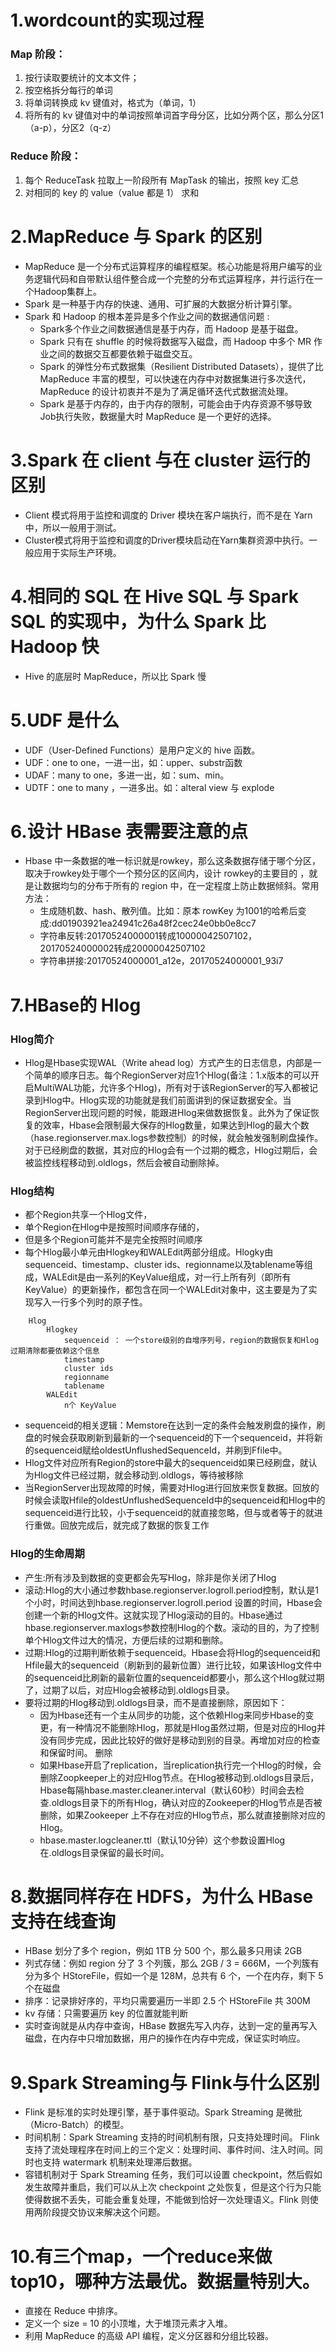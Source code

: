 # 1.wordcount的实现过程
### Map 阶段：
1. 按行读取要统计的文本文件；
2. 按空格拆分每行的单词
3. 将单词转换成 kv 键值对，格式为（单词，1）
4. 将所有的 kv 键值对中的单词按照单词首字母分区，比如分两个区，那么分区1（a-p），分区2（q-z）
### Reduce 阶段：
1. 每个 ReduceTask 拉取上一阶段所有 MapTask 的输出，按照 key 汇总
2. 对相同的 key 的 value（value 都是 1） 求和
# 2.MapReduce 与 Spark 的区别
- MapReduce 是一个分布式运算程序的编程框架。核心功能是将用户编写的业务逻辑代码和自带默认组件整合成一个完整的分布式运算程序，并行运行在一个Hadoop集群上。
- Spark 是一种基于内存的快速、通用、可扩展的大数据分析计算引擎。
- Spark 和 Hadoop 的根本差异是多个作业之间的数据通信问题 :
  - Spark多个作业之间数据通信是基于内存，而 Hadoop 是基于磁盘。
  - Spark 只有在 shuffle 的时候将数据写入磁盘，而 Hadoop 中多个 MR 作业之间的数据交互都要依赖于磁盘交互。
  - Spark 的弹性分布式数据集（Resilient Distributed Datasets），提供了比 MapReduce 丰富的模型，可以快速在内存中对数据集进行多次迭代，MapReduce 的设计初衷并不是为了满足循环迭代式数据流处理。
  - Spark 是基于内存的，由于内存的限制，可能会由于内存资源不够导致Job执行失败，数据量大时 MapReduce 是一个更好的选择。
# 3.Spark 在 client 与在 cluster 运行的区别
- Client 模式将用于监控和调度的 Driver 模块在客户端执行，而不是在 Yarn 中，所以一般用于测试。
- Cluster模式将用于监控和调度的Driver模块启动在Yarn集群资源中执行。一般应用于实际生产环境。
# 4.相同的 SQL 在 Hive SQL 与 Spark SQL 的实现中，为什么 Spark 比 Hadoop 快
- Hive 的底层时 MapReduce，所以比 Spark 慢
# 5.UDF 是什么
- UDF（User-Defined Functions）是用户定义的 hive 函数。
- UDF：one to one，一进一出，如：upper、substr函数
- UDAF：many to one，多进一出，如：sum、min。
- UDTF：one to many ，一进多出。如：alteral view 与 explode
# 6.设计 HBase 表需要注意的点
- Hbase 中一条数据的唯一标识就是rowkey，那么这条数据存储于哪个分区，取决于rowkey处于哪个一个预分区的区间内，设计 rowkey的主要目的 ，就是让数据均匀的分布于所有的 region 中，在一定程度上防止数据倾斜。常用方法：
  - 生成随机数、hash、散列值。比如：原本 rowKey 为1001的哈希后变成:dd01903921ea24941c26a48f2cec24e0bb0e8cc7
  - 字符串反转:20170524000001转成10000042507102，20170524000002转成20000042507102
  - 字符串拼接:20170524000001_a12e，20170524000001_93i7
# 7.HBase的 Hlog
### Hlog简介
- Hlog是Hbase实现WAL（Write ahead log）方式产生的日志信息，内部是一个简单的顺序日志。每个RegionServer对应1个Hlog(备注：1.x版本的可以开启MultiWAL功能，允许多个Hlog)，所有对于该RegionServer的写入都被记录到Hlog中。Hlog实现的功能就是我们前面讲到的保证数据安全。当RegionServer出现问题的时候，能跟进Hlog来做数据恢复。此外为了保证恢复的效率，Hbase会限制最大保存的Hlog数量，如果达到Hlog的最大个数（hase.regionserver.max.logs参数控制）的时候，就会触发强制刷盘操作。对于已经刷盘的数据，其对应的Hlog会有一个过期的概念，Hlog过期后，会被监控线程移动到.oldlogs，然后会被自动删除掉。
### Hlog结构
- 都个Region共享一个Hlog文件，
- 单个Region在Hlog中是按照时间顺序存储的，
- 但是多个Region可能并不是完全按照时间顺序
- 每个Hlog最小单元由Hlogkey和WALEdit两部分组成。Hlogky由sequenceid、timestamp、cluster ids、regionname以及tablename等组成，WALEdit是由一系列的KeyValue组成，对一行上所有列（即所有KeyValue）的更新操作，都包含在同一个WALEdit对象中，这主要是为了实现写入一行多个列时的原子性。
```
    Hlog
        Hlogkey
            sequenceid ： 一个store级别的自增序列号，region的数据恢复和Hlog过期清除都要依赖这个信息
            timestamp
            cluster ids
            regionname
            tablename
        WALEdit
            n个 KeyValue
```
- sequenceid的相关逻辑：Memstore在达到一定的条件会触发刷盘的操作，刷盘的时候会获取刷新到最新的一个sequenceid的下一个sequenceid，并将新的sequenceid赋给oldestUnflushedSequenceId，并刷到Ffile中。
- Hlog文件对应所有Region的store中最大的sequenceid如果已经刷盘，就认为Hlog文件已经过期，就会移动到.oldlogs，等待被移除
- 当RegionServer出现故障的时候，需要对Hlog进行回放来恢复数据。回放的时候会读取Hfile的oldestUnflushedSequenceId中的sequenceid和Hlog中的sequenceid进行比较，小于sequenceid的就直接忽略，但与或者等于的就进行重做。回放完成后，就完成了数据的恢复工作
### Hlog的生命周期
- 产生:所有涉及到数据的变更都会先写Hlog，除非是你关闭了Hlog
- 滚动:Hlog的大小通过参数hbase.regionserver.logroll.period控制，默认是1个小时，时间达到hbase.regionserver.logroll.period 设置的时间，Hbase会创建一个新的Hlog文件。这就实现了Hlog滚动的目的。Hbase通过hbase.regionserver.maxlogs参数控制Hlog的个数。滚动的目的，为了控制单个Hlog文件过大的情况，方便后续的过期和删除。
- 过期:Hlog的过期判断依赖于sequenceid。Hbase会将Hlog的sequenceid和Hfile最大的sequenceid（刷新到的最新位置）进行比较，如果该Hlog文件中的sequenceid比刷新的最新位置的sequenceid都要小，那么这个Hlog就过期了，过期了以后，对应Hlog会被移动到.oldlogs目录。
- 要将过期的Hlog移动到.oldlogs目录，而不是直接删除，原因如下：
  - 因为Hbase还有一个主从同步的功能，这个依赖Hlog来同步Hbase的变更，有一种情况不能删除Hlog，那就是Hlog虽然过期，但是对应的Hlog并没有同步完成，因此比较好的做好是移动到别的目录。再增加对应的检查和保留时间。
删除
  - 如果Hbase开启了replication，当replication执行完一个Hlog的时候，会删除Zoopkeeper上的对应Hlog节点。在Hlog被移动到.oldlogs目录后，Hbase每隔hbase.master.cleaner.interval（默认60秒）时间会去检查.oldlogs目录下的所有Hlog，确认对应的Zookeeper的Hlog节点是否被删除，如果Zookeeper 上不存在对应的Hlog节点，那么就直接删除对应的Hlog。
  - hbase.master.logcleaner.ttl（默认10分钟）这个参数设置Hlog在.oldlogs目录保留的最长时间。
# 8.数据同样存在 HDFS，为什么 HBase 支持在线查询
- HBase 划分了多个 region，例如 1TB 分 500 个，那么最多只用读 2GB
- 列式存储：例如 region 分了 3 个列簇，那么 2GB / 3 = 666M，一个列簇有分为多个 HStoreFile，假如一个是 128M，总共有 6 个，一个在内存，剩下 5 个在磁盘
- 排序：记录排好序的，平均只需要遍历一半即 2.5 个 HStoreFile 共 300M
- kv 存储：只需要遍历 key 的位置就能判断
- 实时查询就是从内存中查询，HBase 数据先写入内存，达到一定的量再写入磁盘，在内存中只增加数据，用户的操作在内存中完成，保证实时响应。
# 9.Spark Streaming与 Flink与什么区别
- Flink 是标准的实时处理引擎，基于事件驱动。Spark Streaming 是微批（Micro-Batch）的模型。
- 时间机制：Spark Streaming 支持的时间机制有限，只支持处理时间。 Flink 支持了流处理程序在时间上的三个定义：处理时间、事件时间、注入时间。同时也支持 watermark 机制来处理滞后数据。
- 容错机制对于 Spark Streaming 任务，我们可以设置 checkpoint，然后假如发生故障并重启，我们可以从上次 checkpoint 之处恢复，但是这个行为只能使得数据不丢失，可能会重复处理，不能做到恰好一次处理语义。Flink 则使用两阶段提交协议来解决这个问题。
# 10.有三个map，一个reduce来做top10，哪种方法最优。数据量特别大。
- 直接在 Reduce 中排序。
- 定义一个 size = 10 的小顶堆，大于堆顶元素才入堆。
- 利用 MapReduce 的高级 API 编程，定义分区器和分组比较器。